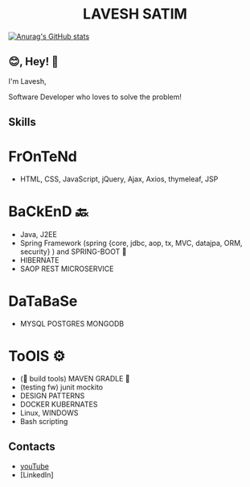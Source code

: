 <h1 align="center">
 LAVESH SATIM
</h1>

[![Anurag's GitHub stats](https://github-readme-stats.vercel.app/api?username=anuraghazra)](https://github.com/anuraghazra/github-readme-stats)

## 😊, Hey! 👋
I'm Lavesh,

Software Developer who loves to solve the problem!



## Skills
# FrOnTeNd 
- HTML, CSS, JavaScript, jQuery, Ajax, Axios, thymeleaf, JSP

# BaCkEnD 🔙 
- Java, J2EE
- Spring Framework (spring {core, jdbc, aop, tx, MVC, datajpa, ORM, security} ) and SPRING-BOOT 👑 
- HIBERNATE
- SAOP REST MICROSERVICE

# DaTaBaSe
- MYSQL POSTGRES MONGODB

# ToOlS ⚙ 
- (🏢 build tools) MAVEN GRADLE 🐜 
- (testing fw) junit mockito
- DESIGN PATTERNS
- DOCKER KUBERNATES
- Linux, WINDOWS
- Bash scripting

## Contacts
- [youTube](https://www.youtube.com/channel/UCwkjXPDHYzZT7hCce-AnCLQ)
- [LinkedIn]
